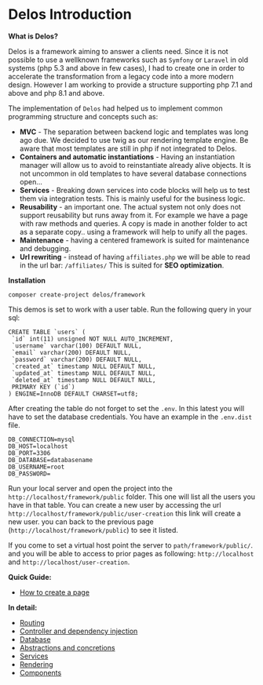 # Delos Introduction
**What is Delos?**

Delos is a framework aiming to answer a clients need. Since it is not possible to use a wellknown frameworks such
as `Symfony` or `Laravel` in old systems (php 5.3 and above in few cases), I had to create one in order to accelerate
the transformation from a legacy code into a more modern design. However I am working to provide a structure supporting
php 7.1 and above and php 8.1 and above.

The implementation of `Delos` had helped us to implement common programming structure and concepts such as:

* **MVC** - The separation between backend logic and templates was long ago due. 
We decided to use twig as our rendering template engine. 
Be aware that most templates are still in php if not integrated to Delos.
* **Containers and automatic instantiations** - Having an instantiation manager will allow us to avoid to reinstantiate already alive objects. 
It is not uncommon in old templates to have several database connections open...
* **Services** - Breaking down services into code blocks will help us to test them via integration tests.
This is mainly useful for the business logic.
* **Reusability** - an important one. The actual system not only does not support reusability but runs away from it. 
For example we have a page with raw methods and queries. A copy is made in another folder to act as a separate copy.. 
using a framework will help to unify all the pages.
* **Maintenance** - having a centered framework is suited for maintenance and debugging.
* **Url rewriting** - instead of having `affiliates.php` we will be able to read in the url bar: `/affiliates/`
 This is suited for **SEO optimization**.

**Installation**

`composer create-project delos/framework`

This demos is set to work with a user table.
Run the following query in your sql:

```
CREATE TABLE `users` (
 `id` int(11) unsigned NOT NULL AUTO_INCREMENT,
 `username` varchar(100) DEFAULT NULL,
 `email` varchar(200) DEFAULT NULL,
 `password` varchar(200) DEFAULT NULL,
 `created_at` timestamp NULL DEFAULT NULL,
 `updated_at` timestamp NULL DEFAULT NULL,
 `deleted_at` timestamp NULL DEFAULT NULL,
 PRIMARY KEY (`id`)
) ENGINE=InnoDB DEFAULT CHARSET=utf8;
```

After creating the table do not forget to set the `.env`. In this latest you will have to set the database
credentials. You have an example in the `.env.dist` file.

```
DB_CONNECTION=mysql
DB_HOST=localhost
DB_PORT=3306
DB_DATABASE=databasename
DB_USERNAME=root
DB_PASSWORD=
```

Run your local server and open the project into the `http://localhost/framework/public` folder. This one will list all the users you have in that table.
You can create a new user by accessing the url `http://localhost/framework/public/user-creation` this link will create a new user.
you can back to the previous page (`http://localhost/framework/public`) to see it listed.

If you come to set a virtual host point the server to `path/framework/public/`. and you will be able to access to prior pages as following:
`http://localhost` and `http://localhost/user-creation`.


**Quick Guide:**
* [How to create a page](documentation/quick_start.md)

**In detail:**
* [Routing](documentation/routing.md)
* [Controller and dependency injection](documentation/controller_injection.md)
* [Database](documentation/database.md)
* [Abstractions and concretions](documentation/controller_injection.md#abstractions)
* [Services](documentation/services.md)
* [Rendering](documentation/render.md)
* [Components](documentation/components.md)

